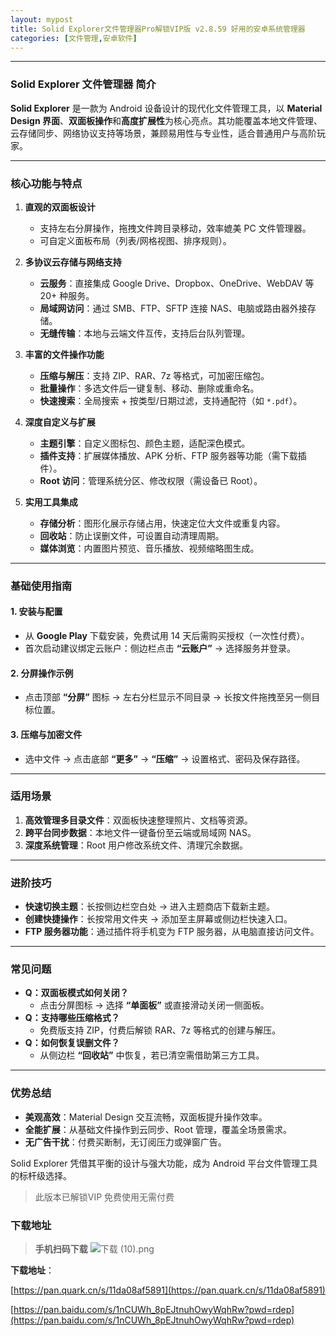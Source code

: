 ```yaml
---
layout: mypost
title: Solid Explorer文件管理器Pro解锁VIP版 v2.8.59 好用的安卓系统管理器
categories: [文件管理,安卓软件]
---
```


---

### **Solid Explorer 文件管理器 简介**  
**Solid Explorer** 是一款为 Android 设备设计的现代化文件管理工具，以 **Material Design 界面**、**双面板操作**和**高度扩展性**为核心亮点。其功能覆盖本地文件管理、云存储同步、网络协议支持等场景，兼顾易用性与专业性，适合普通用户与高阶玩家。

---

### **核心功能与特点**  
1. **直观的双面板设计**  
   - 支持左右分屏操作，拖拽文件跨目录移动，效率媲美 PC 文件管理器。  
   - 可自定义面板布局（列表/网格视图、排序规则）。  

2. **多协议云存储与网络支持**  
   - **云服务**：直接集成 Google Drive、Dropbox、OneDrive、WebDAV 等 20+ 种服务。  
   - **局域网访问**：通过 SMB、FTP、SFTP 连接 NAS、电脑或路由器外接存储。  
   - **无缝传输**：本地与云端文件互传，支持后台队列管理。  

3. **丰富的文件操作功能**  
   - **压缩与解压**：支持 ZIP、RAR、7z 等格式，可加密压缩包。  
   - **批量操作**：多选文件后一键复制、移动、删除或重命名。  
   - **快速搜索**：全局搜索 + 按类型/日期过滤，支持通配符（如 `*.pdf`）。  

4. **深度自定义与扩展**  
   - **主题引擎**：自定义图标包、颜色主题，适配深色模式。  
   - **插件支持**：扩展媒体播放、APK 分析、FTP 服务器等功能（需下载插件）。  
   - **Root 访问**：管理系统分区、修改权限（需设备已 Root）。  

5. **实用工具集成**  
   - **存储分析**：图形化展示存储占用，快速定位大文件或重复内容。  
   - **回收站**：防止误删文件，可设置自动清理周期。  
   - **媒体浏览**：内置图片预览、音乐播放、视频缩略图生成。  

---

### **基础使用指南**  
#### 1. **安装与配置**  
   - 从 **Google Play** 下载安装，免费试用 14 天后需购买授权（一次性付费）。  
   - 首次启动建议绑定云账户：侧边栏点击 **“云账户”** → 选择服务并登录。  

#### 2. **分屏操作示例**  
   - 点击顶部 **“分屏”** 图标 → 左右分栏显示不同目录 → 长按文件拖拽至另一侧目标位置。  

#### 3. **压缩与加密文件**  
   - 选中文件 → 点击底部 **“更多”** → **“压缩”** → 设置格式、密码及保存路径。  

---

### **适用场景**  
1. **高效管理多目录文件**：双面板快速整理照片、文档等资源。  
2. **跨平台同步数据**：本地文件一键备份至云端或局域网 NAS。  
3. **深度系统管理**：Root 用户修改系统文件、清理冗余数据。  

---

### **进阶技巧**  
- **快速切换主题**：长按侧边栏空白处 → 进入主题商店下载新主题。  
- **创建快捷操作**：长按常用文件夹 → 添加至主屏幕或侧边栏快速入口。  
- **FTP 服务器功能**：通过插件将手机变为 FTP 服务器，从电脑直接访问文件。  

---

### **常见问题**  
- **Q：双面板模式如何关闭？**  
  - 点击分屏图标 → 选择 **“单面板”** 或直接滑动关闭一侧面板。  
- **Q：支持哪些压缩格式？**  
  - 免费版支持 ZIP，付费后解锁 RAR、7z 等格式的创建与解压。  
- **Q：如何恢复误删文件？**  
  - 从侧边栏 **“回收站”** 中恢复，若已清空需借助第三方工具。  

---

### **优势总结**  
- **美观高效**：Material Design 交互流畅，双面板提升操作效率。  
- **全能扩展**：从基础文件操作到云同步、Root 管理，覆盖全场景需求。  
- **无广告干扰**：付费买断制，无订阅压力或弹窗广告。  

Solid Explorer 凭借其平衡的设计与强大功能，成为 Android 平台文件管理工具的标杆级选择。

> 此版本已解锁VIP 免费使用无需付费

### **下载地址**

> **手机扫码下载**
![下载 (10).png](https://s2.loli.net/2025/03/09/hXl5NAnxkPtIy3V.png)

**下载地址**：

[https://pan.quark.cn/s/11da08af5891](https://pan.quark.cn/s/11da08af5891)

[https://pan.baidu.com/s/1nCUWh_8pEJtnuhOwyWqhRw?pwd=rdep](https://pan.baidu.com/s/1nCUWh_8pEJtnuhOwyWqhRw?pwd=rdep)

